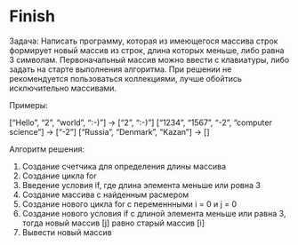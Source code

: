 # Finish
Задача: Написать программу, которая из имеющегося массива строк формирует новый массив из строк, длина которых меньше, либо равна 3 символам. Первоначальный массив можно ввести с клавиатуры, либо задать на старте выполнения алгоритма. При решении не рекомендуется пользоваться коллекциями, лучше обойтись исключительно массивами.

Примеры:

[“Hello”, “2”, “world”, “:-)”] → [“2”, “:-)”]
[“1234”, “1567”, “-2”, “computer science”] → [“-2”]
[“Russia”, “Denmark”, “Kazan”] → []

Алгоритм решения:
1) Создание счетчика для определения длины массива
2) Создание цикла for 
3) Введение условия if, где длина элемента меньше или ровна 3 
4) Создание массива с найденным расмером
5) Создание нового цикла for с переменнными i = 0 и j = 0
6) Создание нового условия if с длиной элемента меньше или равна 3, тогда новый массив [j] равно старый массив [i]
7) Вывести новый массив
